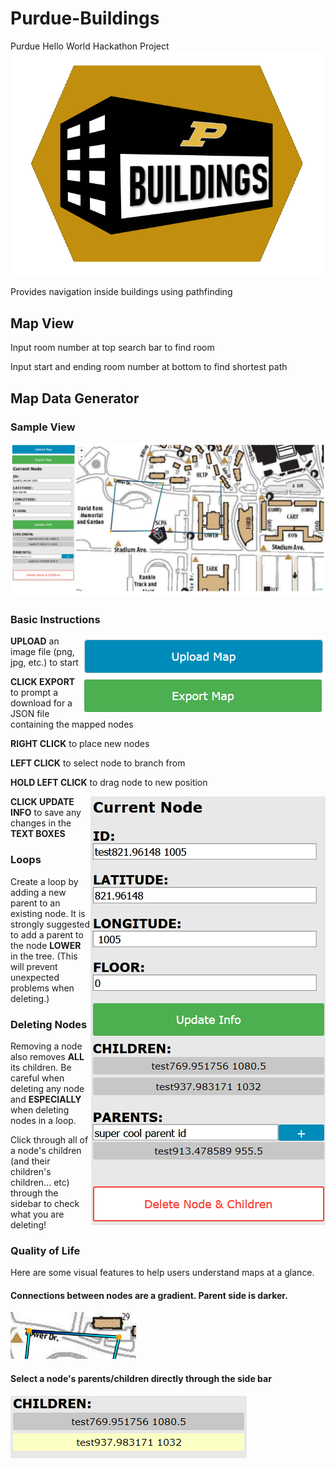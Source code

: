 # Purdue-Buildings
Purdue Hello World Hackathon Project
![alt text](images/icon.png "Purdue Buildings Logo")

Provides navigation inside buildings using pathfinding

## Map View
Input room number at top search bar to find room

Input start and ending room number at bottom to find shortest path

## Map Data Generator
### Sample View
![Sample Mapper View](images/mapper_sample_view.png)

### Basic Instructions
<img align="right" src="images/io_buttons.png" alt="Sample Mapper View">

**UPLOAD** an image file (png, jpg, etc.) to start

**CLICK EXPORT** to prompt a download for a JSON file containing the mapped nodes

**RIGHT CLICK** to place new nodes

**LEFT CLICK** to select node to branch from

**HOLD LEFT CLICK** to drag node to new position

<img align="right" src="images/textbox_edit.png" alt="Edit Node Info Group">

**CLICK UPDATE INFO** to save any changes in the **TEXT BOXES**

<img align="right" src="images/child_parent_delete.png" alt="Children Parent Delete Group">

### Loops
Create a loop by adding a new parent to an existing node. It is strongly suggested to add a parent to the node **LOWER** in the tree. (This will prevent unexpected problems when deleting.)

### Deleting Nodes
Removing a node also removes **ALL** its children. Be careful when deleting any node and **ESPECIALLY** when deleting nodes in a loop. 

Click through all of a node's children (and their children's children... etc) through the sidebar to check what you are deleting!

### Quality of Life

Here are some visual features to help users understand maps at a glance.

#### Connections between nodes are a gradient. Parent side is darker.
![Connection Gradient](images/connection_gradient.png)


#### Select a node's parents/children directly through the side bar
![Select child through sidebar](images/select_child.png)
